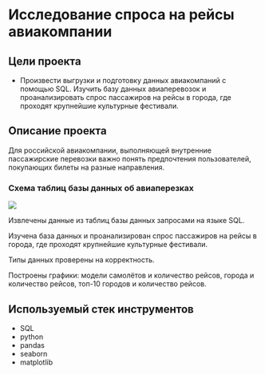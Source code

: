 # Исследование спроса на рейсы авиакомпании

## Цели проекта

- Произвести выгрузки и подготовку данных авиакомпаний с помощью SQL. Изучить базу данных авиаперевозок и проанализировать спрос пассажиров на рейсы в города, где проходят крупнейшие культурные фестивали.

## Описание проекта

Для российской авиакомпании, выполняющей внутренние пассажирские перевозки важно понять предпочтения пользователей, покупающих билеты на разные направления.

### Схема таблиц базы данных об авиаперезках
![](https://pictures.s3.yandex.net/resources/PK_FK_weather_1603199319.jpg)  

Извлечены данные из таблиц базы данных запросами на языке SQL.  

Изучена база данных и проанализирован спрос пассажиров на рейсы в города, где проходят крупнейшие культурные фестивали.  

Типы данных проверены на корректность.  

Построены графики: модели самолётов и количество рейсов, города и количество рейсов, топ-10 городов и количество рейсов.

## Используемый стек инструментов

- SQL
- python
- pandas
- seaborn
- matplotlib
